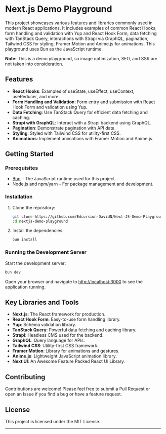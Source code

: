 
# Next.js Demo Playground

This project showcases various features and libraries commonly used in modern React applications. It includes examples of common React Hooks, form handling and validation with Yup and React Hook Form, data fetching with TanStack Query, interactions with Strapi via GraphQL, pagination, Tailwind CSS for styling, Framer Motion and Anime.js for animations. This playground uses Bun as the JavaScript runtime.

**Note:** This is a demo playground, so image optimization, SEO, and SSR are not taken into consideration.

## Features

- **React Hooks**: Examples of useState, useEffect, useContext, useReducer, and more.
- **Form Handling and Validation**: Form entry and submission with React Hook Form and validation using Yup.
- **Data Fetching**: Use TanStack Query for efficient data fetching and caching.
- **Strapi with GraphQL**: Interact with a Strapi backend using GraphQL.
- **Pagination**: Demonstrate pagination with API data.
- **Styling**: Styled with Tailwind CSS for utility-first CSS.
- **Animations**: Implement animations with Framer Motion and Anime.js.

## Getting Started

### Prerequisites

- [Bun](https://bun.sh) - The JavaScript runtime used for this project.
- Node.js and npm/yarn - For package management and development.

### Installation

1. Clone the repository:

   ```bash
   git clone https://github.com/Edcursion-DavidN/Next-JS-Demo-Playground.git
   cd nextjs-demo-playground
   ```

2. Install the dependencies:

   ```bash
   bun install
   ```

### Running the Development Server

Start the development server:

```bash
bun dev
```

Open your browser and navigate to [http://localhost:3000](http://localhost:3000) to see the application running.

## Key Libraries and Tools

- **Next.js**: The React framework for production.
- **React Hook Form**: Easy-to-use form handling library.
- **Yup**: Schema validation library.
- **TanStack Query**: Powerful data fetching and caching library.
- **Strapi**: Headless CMS used for the backend.
- **GraphQL**: Query language for APIs.
- **Tailwind CSS**: Utility-first CSS framework.
- **Framer Motion**: Library for animations and gestures.
- **Anime.js**: Lightweight JavaScript animation library.
- **Next UI**: An Awesome Feature Packed React UI Library.
  
## Contributing

Contributions are welcome! Please feel free to submit a Pull Request or open an Issue if you find a bug or have a feature request.

## License

This project is licensed under the MIT License.

---
